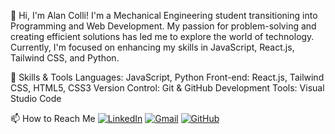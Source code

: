 👋 Hi, I'm Alan Colli!
I'm a Mechanical Engineering student transitioning into Programming and Web Development. My passion for problem-solving and creating efficient solutions has led me to explore the world of technology. Currently, I'm focused on enhancing my skills in JavaScript, React.js, Tailwind CSS, and Python.

🚀 Skills & Tools
Languages: JavaScript, Python
Front-end: React.js, Tailwind CSS, HTML5, CSS3
Version Control: Git & GitHub
Development Tools: Visual Studio Code

📫 How to Reach Me
[![LinkedIn](https://img.shields.io/badge/LinkedIn-0077B5?style=for-the-badge&logo=linkedin&logoColor=white)](https://www.linkedin.com/in/alan-colli-314ab028a/)
[![Gmail](https://img.shields.io/badge/Gmail-333333?style=for-the-badge&logo=gmail&logoColor=red)](mailto:alanbritocolli@gmail.com)
[![GitHub](https://img.shields.io/badge/GitHub-100000?style=for-the-badge&logo=github&logoColor=white)](https://github.com/alan-colli)
